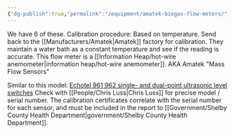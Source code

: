 ```yaml
---
{"dg-publish":true,"permalink":"/equipment/amatek-biogas-flow-meters/","noteIcon":"","created":"2025-05-20T09:18:16.077-05:00"}
---
```


We have 6 of these.
Calibration procedure: Based on temperature. Send back to the [[Manufacturers/Amatek\|Amatek]] factory for calibration. They maintain a water bath as a constant temperature and see if the reading is accurate.
This flow meter is a [[Information Heap/hot-wire anemometer\|information heap/hot-wire anemometer]].
AKA Amatek "Mass Flow Sensors"

Similar to this model: [Echotel 961 962 single- and dual-point ultrasonic level switches](https://www.ametek-measurement.com/solutions/magnetrol/echotel-961-962-single--and-dual-point-ultrasonic-level-switches)
Check with [[People/Chris Luss\|Chris Luss]] for precise model / serial number.
The calibration certificates correlate with the serial number for each sensor, and must be included in the report to [[Government/Shelby County Health Department\|government/Shelby County Health Department]].